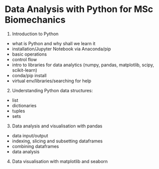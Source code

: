 # Data Analysis with Python for MSc Biomechanics

1. Introduction to Python 

- what is Python and why shall we learn it 
- installation/Jupyter Notebook via Anaconda/pip
- basic operations 
- control flow
- intro to libraries for data analytics (numpy, pandas, matplotlib, scipy, scikit-learn)
- conda/pip install
- virtual env/libraries/searching for help

2. Understanding Python data structures:

- list
- dictionaries
- tuples
- sets

3. Data analysis and visualisation with pandas

- data input/output
- indexing, slicing and subsetting dataframes
- combining dataframes
- data analysis

4. Data visualisation with matplotlib and seaborn


